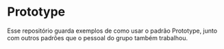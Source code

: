 # Prototype
Esse repositório guarda exemplos de como usar o padrão Prototype, junto com outros padrões que o pessoal do grupo também trabalhou.
